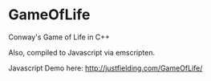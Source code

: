 GameOfLife
==========

Conway's Game of Life in C++

Also, compiled to Javascript via emscripten.

Javascript Demo here: http://justfielding.com/GameOfLife/